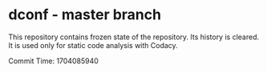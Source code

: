 # dconf - master branch

This repository contains frozen state of the repository.
Its history is cleared. It is used only for static code
analysis with Codacy.

Commit Time: 1704085940